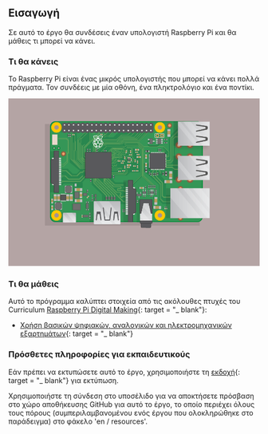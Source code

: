## Εισαγωγή

Σε αυτό το έργο θα συνδέσεις έναν υπολογιστή Raspberry Pi και θα μάθεις τι μπορεί να κάνει.

### Τι θα κάνεις

Το Raspberry Pi είναι ένας μικρός υπολογιστής που μπορεί να κάνει πολλά πράγματα. Τον συνδέεις με μία οθόνη, ένα πληκτρολόγιο και ένα ποντίκι.

![screenshot](images/pi-plug-in.gif)

### Τι θα μάθεις

Αυτό το πρόγραμμα καλύπτει στοιχεία από τις ακόλουθες πτυχές του Curriculum [Raspberry Pi Digital Making](http://rpf.io/curriculum){: target = "_ blank"}:

+ [Χρήση βασικών ψηφιακών, αναλογικών και ηλεκτρομηχανικών εξαρτημάτων](https://curriculum.raspberrypi.org/physical-computing/creator/){: target = "_ blank"}

### Πρόσθετες πληροφορίες για εκπαιδευτικούς

Εάν πρέπει να εκτυπώσετε αυτό το έργο, χρησιμοποιήστε τη [εκδοχή](https://projects.raspberrypi.org/en/projects/raspberry-pi-getting-started/print){: target = "_ blank"} για εκτύπωση.

Χρησιμοποιήστε τη σύνδεση στο υποσέλιδο για να αποκτήσετε πρόσβαση στο χώρο αποθήκευσης GitHub για αυτό το έργο, το οποίο περιέχει όλους τους πόρους (συμπεριλαμβανομένου ενός έργου που ολοκληρώθηκε στο παράδειγμα) στο φάκελο 'en / resources'.